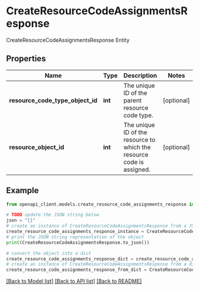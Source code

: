 # CreateResourceCodeAssignmentsResponse

CreateResourceCodeAssignmentsResponse Entity

## Properties

Name | Type | Description | Notes
------------ | ------------- | ------------- | -------------
**resource_code_type_object_id** | **int** | The unique ID of the parent resource code type. | [optional] 
**resource_object_id** | **int** | The unique ID of the resource to which the resource code is assigned. | [optional] 

## Example

```python
from openapi_client.models.create_resource_code_assignments_response import CreateResourceCodeAssignmentsResponse

# TODO update the JSON string below
json = "{}"
# create an instance of CreateResourceCodeAssignmentsResponse from a JSON string
create_resource_code_assignments_response_instance = CreateResourceCodeAssignmentsResponse.from_json(json)
# print the JSON string representation of the object
print(CreateResourceCodeAssignmentsResponse.to_json())

# convert the object into a dict
create_resource_code_assignments_response_dict = create_resource_code_assignments_response_instance.to_dict()
# create an instance of CreateResourceCodeAssignmentsResponse from a dict
create_resource_code_assignments_response_from_dict = CreateResourceCodeAssignmentsResponse.from_dict(create_resource_code_assignments_response_dict)
```
[[Back to Model list]](../README.md#documentation-for-models) [[Back to API list]](../README.md#documentation-for-api-endpoints) [[Back to README]](../README.md)


